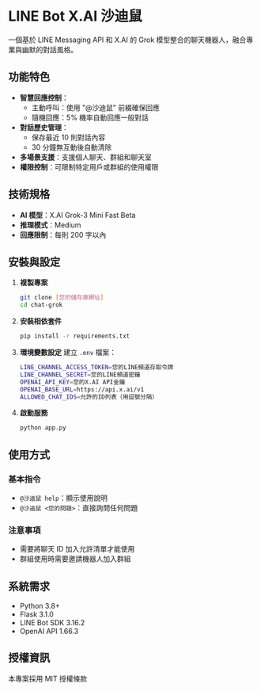 # LINE Bot X.AI 沙迪鼠

一個基於 LINE Messaging API 和 X.AI 的 Grok 模型整合的聊天機器人，融合專業與幽默的對話風格。

## 功能特色

- **智慧回應控制**：
  - 主動呼叫：使用 "@沙迪鼠" 前綴確保回應
  - 隨機回應：5% 機率自動回應一般對話
- **對話歷史管理**：
  - 保存最近 10 則對話內容
  - 30 分鐘無互動後自動清除
- **多場景支援**：支援個人聊天、群組和聊天室
- **權限控制**：可限制特定用戶或群組的使用權限

## 技術規格

- **AI 模型**：X.AI Grok-3 Mini Fast Beta
- **推理模式**：Medium
- **回應限制**：每則 200 字以內

## 安裝與設定

1. **複製專案**
   ```bash
   git clone [您的儲存庫網址]
   cd chat-grok
   ```

2. **安裝相依套件**
   ```bash
   pip install -r requirements.txt
   ```

3. **環境變數設定**
   建立 `.env` 檔案：
   ```bash
   LINE_CHANNEL_ACCESS_TOKEN=您的LINE頻道存取令牌
   LINE_CHANNEL_SECRET=您的LINE頻道密鑰
   OPENAI_API_KEY=您的X.AI API金鑰
   OPENAI_BASE_URL=https://api.x.ai/v1
   ALLOWED_CHAT_IDS=允許的ID列表（用逗號分隔）
   ```

4. **啟動服務**
   ```bash
   python app.py
   ```

## 使用方式

### 基本指令
- `@沙迪鼠 help`：顯示使用說明
- `@沙迪鼠 <您的問題>`：直接詢問任何問題

### 注意事項
- 需要將聊天 ID 加入允許清單才能使用
- 群組使用時需要邀請機器人加入群組

## 系統需求
- Python 3.8+
- Flask 3.1.0
- LINE Bot SDK 3.16.2
- OpenAI API 1.66.3

## 授權資訊
本專案採用 MIT 授權條款
